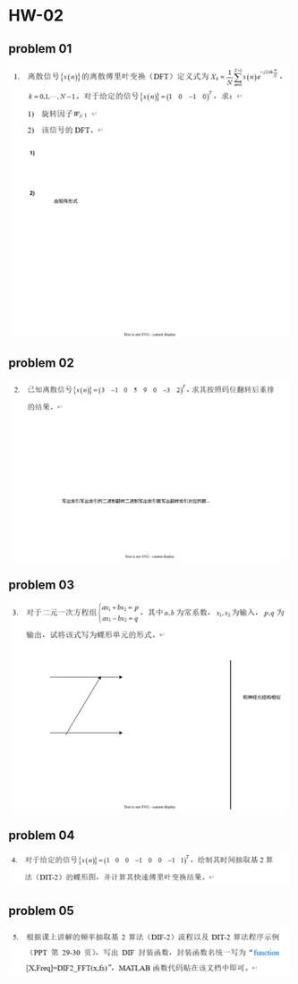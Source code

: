 # HW-02

## problem 01

![](HW-02-01.drawio.svg)

## problem 02

![](HW-02-02.drawio.svg)

## problem 03

![](HW-02-03.drawio.svg)

## problem 04

![](HW-02-04.drawio.svg)

## problem 05

![](HW-02-05.drawio.svg)

